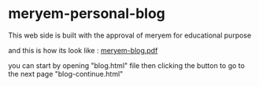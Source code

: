 # meryem-personal-blog

This web side is built with the approval of meryem for educational purpose 

and this is how its look like :
[meryem-blog.pdf](https://github.com/heardofreyy/meryem-personal-blog/files/10311938/meryem-blog.pdf)

you can start by opening "blog.html" file then clicking the button to go to the next page "blog-continue.html"
